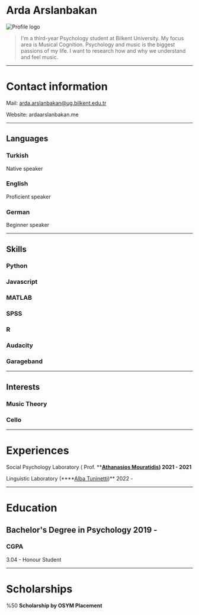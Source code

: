 # Arda Arslanbakan
![Profile logo](/docs/assets/IMG_2347.jpg)
> I'm a third-year Psychology student at Bilkent University. My focus area is Musical Cognition. Psychology and music is the biggest passions of my life. I want to research how and why we understand and feel music.
> 

---

# Contact information

Mail: arda.arslanbakan@ug.bilkent.edu.tr

Website: ardaarslanbakan.me

---

## Languages

### Turkish

Native speaker 

### English

Proficient speaker 

### German

Beginner speaker

---

## Skills

### Python

### Javascript

### MATLAB

### SPSS

### R

### Audacity

### Garageband

---

## Interests

### Music Theory

### Cello

---

# Experiences

Social Psychology Laboratory ( Prof. ****[Athanasios Mouratidis](http://www.psy.bilkent.edu.tr/faculty/faculty-members/athanasios-mouratidis/)) 2021 - 2021**

Linguistic Laboratory (****[Alba Tuninetti](http://www.psy.bilkent.edu.tr/faculty/faculty-members/alba-tuninetti/))** 2022 - 

---

# Education

## **Bachelor's Degree in Psychology 2019 -**

### **CGPA**

3.04 - Honour Student

---

# Scholarships

%50 **Scholarship by OSYM Placement**